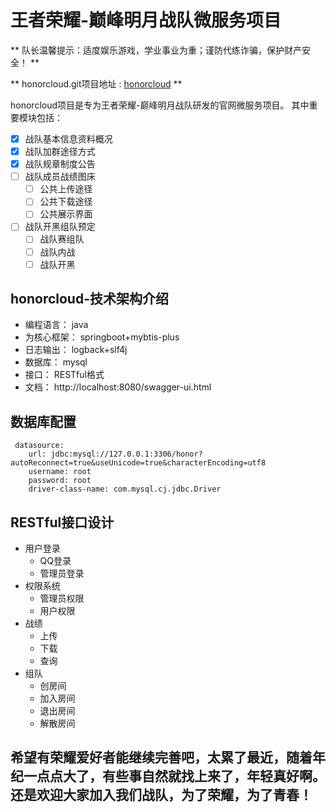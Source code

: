 # 王者荣耀-巅峰明月战队微服务项目

** 队长温馨提示：适度娱乐游戏，学业事业为重；谨防代练诈骗，保护财产安全！ **

** honorcloud.git项目地址 :  [honorcloud](https://github.com/sumoonyoko/honorcloud "honorcloud") **

honorcloud项目是专为王者荣耀-巅峰明月战队研发的官网微服务项目。
其中重要模块包括：
- [x] 战队基本信息资料概况
- [x] 战队加群途径方式
- [x] 战队规章制度公告
- [ ] 战队成员战绩图床
    - [ ] 公共上传途径
    - [ ] 公共下载途径
    - [ ] 公共展示界面
- [ ] 战队开黑组队预定
    - [ ] 战队赛组队
    - [ ] 战队内战
    - [ ] 战队开黑

## honorcloud-技术架构介绍

- 编程语言：    java
- 为核心框架：  springboot+mybtis-plus
- 日志输出：    logback+slf4j
- 数据库：      mysql
- 接口：       RESTful格式
- 文档：      http://localhost:8080/swagger-ui.html

## 数据库配置
```
 datasource:
    url: jdbc:mysql://127.0.0.1:3306/honor?autoReconnect=true&useUnicode=true&characterEncoding=utf8
    username: root
    password: root
    driver-class-name: com.mysql.cj.jdbc.Driver
```
##  RESTful接口设计
+ 用户登录
    + QQ登录
	+ 管理员登录
+ 权限系统
    + 管理员权限
    + 用户权限
+ 战绩
    * 上传
    * 下载
    * 查询
+ 组队
    * 创房间
    * 加入房间
    * 退出房间
	* 解散房间

## 希望有荣耀爱好者能继续完善吧，太累了最近，随着年纪一点点大了，有些事自然就找上来了，年轻真好啊。还是欢迎大家加入我们战队，为了荣耀，为了青春！
